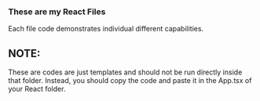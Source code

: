 ### These are my React Files
Each file code demonstrates individual different capabilities.

## **NOTE**: 
These are codes are just templates and should not be run directly inside that folder.
Instead, you should copy the code and paste it in the App.tsx of your React folder.
